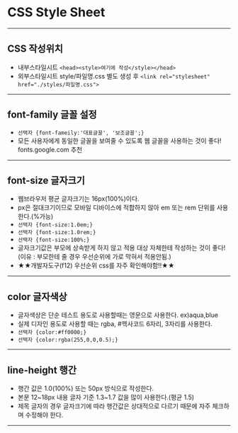 # CSS Style Sheet
--------
## CSS 작성위치
* 내부스타일시트 `<head><style>여기에 작성</style></head>`
* 외부스타일시트 style/파일명.css 별도 생성 후
    `<link rel="stylesheet" href="./styles/파일명.css">`
----------
## font-family 글꼴 설정
* `선택자 {font-fameily:'대표글꼴', '보조글꼴';}`
* 모든 사용자에게 동일한 글꼴을 보여줄 수 있도록 웹 글꼴을 사용하는 것이 좋다! fonts.google.com 추천
----------
## font-size 글자크기
* 웹브라우저 평균 글자크기는 16px(100%)이다.
* px은 절대크기이므로 모바일 디바이스에 적합하지 않아 em 또는 rem 단위를 사용한다.(%가능)
* `선택자 {font-size:1.0em;}`
* `선택자 {font-size:1.0rem;}`
* `선택자 {font-size:100%;}`
* 글자크기값은 부모에 상속받게 하지 않고 적용 대상 자체한테 작성하는 것이 좋다! (이유 : 부모한테 줄 경우 우선순위에 가로 막혀서 적용안됨.)
* ★★개발자도구(f12) 우선순위 css를 자주 확인해야함!!★★
-------
## color 글자색상
* 글자색상은 단순 테스트 용도로 사용할때는 영문으로 사용한다. ex)aqua,blue
* 실제 디자인 용도로 사용할 때는 rgba, #헥사코드 6자리, 3자리를 사용한다.
* `선택자 {color:#ff0000;}`
* `선택자 {color:rgba(255,0,0,0.5);}`
-------
## line-height 행간
* 행간 값은 1.0(100%) 또는 50px 방식으로 작성한다.
* 본문 12~18px 내용 글자 기준 1.3~1.7 값을 많이 사용한다.(평균 1.5)
* 제목 글자의 경우 글자크기에 따라 행간값은 상대적으로 다르기 때문에 자주 체크하며 수정해야 한다.
-------